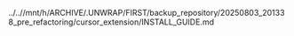 ../..//mnt/h/ARCHIVE/.UNWRAP/FIRST/backup_repository/20250803_201338_pre_refactoring/cursor_extension/INSTALL_GUIDE.md